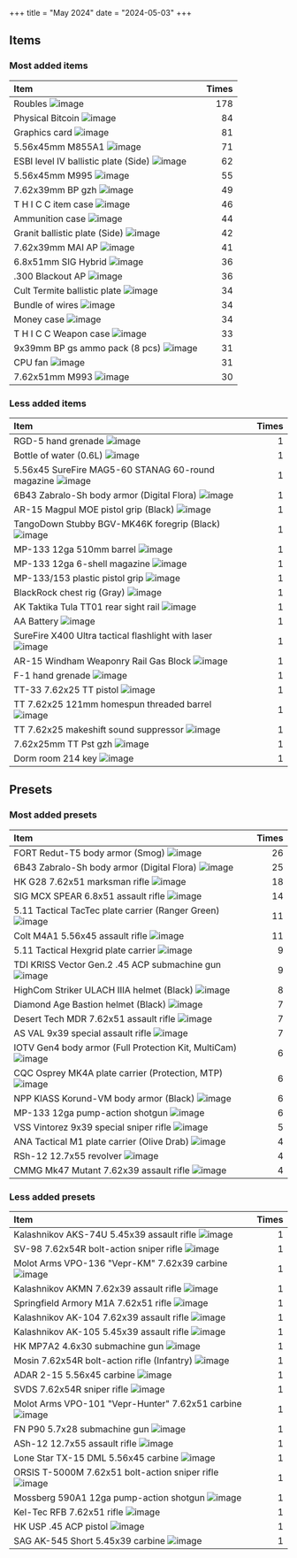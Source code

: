 +++
title = "May 2024"
date = "2024-05-03"
+++

## Items

### Most added items

| Item  | Times |
|:------|------:|
Roubles ![image](https://assets.tarkov.dev/5449016a4bdc2d6f028b456f-512.webp)|178
Physical Bitcoin ![image](https://assets.tarkov.dev/59faff1d86f7746c51718c9c-512.webp)|84
Graphics card ![image](https://assets.tarkov.dev/57347ca924597744596b4e71-512.webp)|81
5.56x45mm M855A1 ![image](https://assets.tarkov.dev/54527ac44bdc2d36668b4567-512.webp)|71
ESBI level IV ballistic plate (Side) ![image](https://assets.tarkov.dev/64afdb577bb3bfe8fe03fd1d-512.webp)|62
5.56x45mm M995 ![image](https://assets.tarkov.dev/59e690b686f7746c9f75e848-512.webp)|55
7.62x39mm BP gzh ![image](https://assets.tarkov.dev/59e0d99486f7744a32234762-512.webp)|49
T H I C C item case ![image](https://assets.tarkov.dev/5c0a840b86f7742ffa4f2482-512.webp)|46
Ammunition case ![image](https://assets.tarkov.dev/5aafbde786f774389d0cbc0f-512.webp)|44
Granit ballistic plate (Side) ![image](https://assets.tarkov.dev/64afd81707e2cf40e903a316-512.webp)|42
7.62x39mm MAI AP ![image](https://assets.tarkov.dev/601aa3d2b2bcb34913271e6d-512.webp)|41
6.8x51mm SIG Hybrid ![image](https://assets.tarkov.dev/6529243824cbe3c74a05e5c1-512.webp)|36
.300 Blackout AP ![image](https://assets.tarkov.dev/5fd20ff893a8961fc660a954-512.webp)|36
Cult Termite ballistic plate ![image](https://assets.tarkov.dev/656fa99800d62bcd2e024088-512.webp)|34
Bundle of wires ![image](https://assets.tarkov.dev/5c06779c86f77426e00dd782-512.webp)|34
Money case ![image](https://assets.tarkov.dev/59fb016586f7746d0d4b423a-512.webp)|34
T H I C C Weapon case ![image](https://assets.tarkov.dev/5b6d9ce188a4501afc1b2b25-512.webp)|33
9x39mm BP gs ammo pack (8 pcs) ![image](https://assets.tarkov.dev/5c1260dc86f7746b106e8748-512.webp)|31
CPU fan ![image](https://assets.tarkov.dev/5734779624597737e04bf329-512.webp)|31
7.62x51mm M993 ![image](https://assets.tarkov.dev/5efb0c1bd79ff02a1f5e68d9-512.webp)|30

### Less added items

| Item  | Times |
|:------|------:|
RGD-5 hand grenade ![image](https://assets.tarkov.dev/5448be9a4bdc2dfd2f8b456a-512.webp)|1
Bottle of water (0.6L) ![image](https://assets.tarkov.dev/5448fee04bdc2dbc018b4567-512.webp)|1
5.56x45 SureFire MAG5-60 STANAG 60-round magazine ![image](https://assets.tarkov.dev/544a37c44bdc2d25388b4567-512.webp)|1
6B43 Zabralo-Sh body armor (Digital Flora) ![image](https://assets.tarkov.dev/545cdb794bdc2d3a198b456a-512.webp)|1
AR-15 Magpul MOE pistol grip (Black) ![image](https://assets.tarkov.dev/55802f5d4bdc2dac148b458f-512.webp)|1
TangoDown Stubby BGV-MK46K foregrip (Black) ![image](https://assets.tarkov.dev/558032614bdc2de7118b4585-512.webp)|1
MP-133 12ga 510mm barrel ![image](https://assets.tarkov.dev/55d4491a4bdc2d882f8b456e-512.webp)|1
MP-133 12ga 6-shell magazine ![image](https://assets.tarkov.dev/55d484b44bdc2d1d4e8b456d-512.webp)|1
MP-133/153 plastic pistol grip ![image](https://assets.tarkov.dev/56083a334bdc2dc8488b4571-512.webp)|1
BlackRock chest rig (Gray) ![image](https://assets.tarkov.dev/5648a69d4bdc2ded0b8b457b-512.webp)|1
AK Taktika Tula TT01 rear sight rail ![image](https://assets.tarkov.dev/5649d9a14bdc2d79388b4580-512.webp)|1
AA Battery ![image](https://assets.tarkov.dev/5672cb124bdc2d1a0f8b4568-512.webp)|1
SureFire X400 Ultra tactical flashlight with laser ![image](https://assets.tarkov.dev/56def37dd2720bec348b456a-512.webp)|1
AR-15 Windham Weaponry Rail Gas Block ![image](https://assets.tarkov.dev/56ea8d2fd2720b7c698b4570-512.webp)|1
F-1 hand grenade ![image](https://assets.tarkov.dev/5710c24ad2720bc3458b45a3-512.webp)|1
TT-33 7.62x25 TT pistol ![image](https://assets.tarkov.dev/571a12c42459771f627b58a0-512.webp)|1
TT 7.62x25 121mm homespun threaded barrel ![image](https://assets.tarkov.dev/571a279b24597720b4066566-512.webp)|1
TT 7.62x25 makeshift sound suppressor ![image](https://assets.tarkov.dev/571a28e524597720b4066567-512.webp)|1
7.62x25mm TT Pst gzh ![image](https://assets.tarkov.dev/573603562459776430731618-512.webp)|1
Dorm room 214 key ![image](https://assets.tarkov.dev/5780cf942459777df90dcb72-512.webp)|1

## Presets

### Most added presets

| Item  | Times |
|:------|------:|
FORT Redut-T5 body armor (Smog) ![image](https://assets.tarkov.dev/657669c186f11bca4106d3a5-512.webp)|26
6B43 Zabralo-Sh body armor (Digital Flora) ![image](https://assets.tarkov.dev/65766adc234b9f6e050a431a-512.webp)|25
HK G28 7.62x51 marksman rifle ![image](https://assets.tarkov.dev/6193e590069d61205d490dd8-512.webp)|18
SIG MCX SPEAR 6.8x51 assault rifle ![image](https://assets.tarkov.dev/657eb3773271d8578610fe28-512.webp)|14
5.11 Tactical TacTec plate carrier (Ranger Green) ![image](https://assets.tarkov.dev/65766527303700411c0242a6-512.webp)|11
Colt M4A1 5.56x45 assault rifle ![image](https://assets.tarkov.dev/5af08cf886f774223c269184-512.webp)|11
5.11 Tactical Hexgrid plate carrier ![image](https://assets.tarkov.dev/6576676d86f11bca4106d37b-512.webp)|9
TDI KRISS Vector Gen.2 .45 ACP submachine gun ![image](https://assets.tarkov.dev/5fd251ee16cac650092f5d02-512.webp)|9
HighCom Striker ULACH IIIA helmet (Black) ![image](https://assets.tarkov.dev/657120b36fe59548840cb542-512.webp)|8
Diamond Age Bastion helmet (Black) ![image](https://assets.tarkov.dev/657fa95ae9433140ad0bafad-512.webp)|7
Desert Tech MDR 7.62x51 assault rifle ![image](https://assets.tarkov.dev/5e035eb586f774756048ec12-512.webp)|7
AS VAL 9x39 special assault rifle ![image](https://assets.tarkov.dev/5841482e2459775a050cdda9-512.webp)|7
IOTV Gen4 body armor (Full Protection Kit, MultiCam) ![image](https://assets.tarkov.dev/65766910303700411c0242da-512.webp)|6
CQC Osprey MK4A plate carrier (Protection, MTP) ![image](https://assets.tarkov.dev/657664ae303700411c02428c-512.webp)|6
NPP KlASS Korund-VM body armor (Black) ![image](https://assets.tarkov.dev/65766278526e320fbe0357d4-512.webp)|6
MP-133 12ga pump-action shotgun ![image](https://assets.tarkov.dev/584148f2245977598f1ad387-512.webp)|6
VSS Vintorez 9x39 special sniper rifle ![image](https://assets.tarkov.dev/58414a3f2459775a77263531-512.webp)|5
ANA Tactical M1 plate carrier (Olive Drab) ![image](https://assets.tarkov.dev/6576616086f11bca4106d35f-512.webp)|4
RSh-12 12.7x55 revolver ![image](https://assets.tarkov.dev/639868a207a3eb0207197bb5-512.webp)|4
CMMG Mk47 Mutant 7.62x39 assault rifle ![image](https://assets.tarkov.dev/60b7d76e2a3c79100f1979de-512.webp)|4

### Less added presets

| Item  | Times |
|:------|------:|
Kalashnikov AKS-74U 5.45x39 assault rifle ![image](https://assets.tarkov.dev/584147732459775a2b6d9f12-512.webp)|1
SV-98 7.62x54R bolt-action sniper rifle ![image](https://assets.tarkov.dev/58414a16245977599247970a-512.webp)|1
Molot Arms VPO-136 "Vepr-KM" 7.62x39 carbine ![image](https://assets.tarkov.dev/59ef24b986f77439987b8762-512.webp)|1
Kalashnikov AKMN 7.62x39 assault rifle ![image](https://assets.tarkov.dev/5a325c3686f7744273716c5b-512.webp)|1
Springfield Armory M1A 7.62x51 rifle ![image](https://assets.tarkov.dev/5ac4ad3686f774181345c3da-512.webp)|1
Kalashnikov AK-104 7.62x39 assault rifle ![image](https://assets.tarkov.dev/5acf7e4c86f774499a3f3bdd-512.webp)|1
Kalashnikov AK-105 5.45x39 assault rifle ![image](https://assets.tarkov.dev/5acf7e7986f774401e19c3a0-512.webp)|1
HK MP7A2 4.6x30 submachine gun ![image](https://assets.tarkov.dev/5bdb3ac186f77405f232ad22-512.webp)|1
Mosin 7.62x54R bolt-action rifle (Infantry) ![image](https://assets.tarkov.dev/5c0c1e7486f7744dba7a289b-512.webp)|1
ADAR 2-15 5.56x45 carbine ![image](https://assets.tarkov.dev/5c10fcb186f774533e5529ab-512.webp)|1
SVDS 7.62x54R sniper rifle ![image](https://assets.tarkov.dev/5c98be1e86f7741cc96ffd79-512.webp)|1
Molot Arms VPO-101 "Vepr-Hunter" 7.62x51 carbine ![image](https://assets.tarkov.dev/5c98bf9186f7740cf708c509-512.webp)|1
FN P90 5.7x28 submachine gun ![image](https://assets.tarkov.dev/5d23376786f77459bb77d838-512.webp)|1
ASh-12 12.7x55 assault rifle ![image](https://assets.tarkov.dev/5d23467086f77443f37fc602-512.webp)|1
Lone Star TX-15 DML 5.56x45 carbine ![image](https://assets.tarkov.dev/5d4d617f86f77449c463d107-512.webp)|1
ORSIS T-5000M 7.62x51 bolt-action sniper rifle ![image](https://assets.tarkov.dev/5e0354f786f77425b53eb6c5-512.webp)|1
Mossberg 590A1 12ga pump-action shotgun ![image](https://assets.tarkov.dev/5f06d6bb4010601e3232cd22-512.webp)|1
Kel-Tec RFB 7.62x51 rifle ![image](https://assets.tarkov.dev/5f676b779ab5ec19f028eaf3-512.webp)|1
HK USP .45 ACP pistol ![image](https://assets.tarkov.dev/619d267f36b5be1f3236f9ba-512.webp)|1
SAG AK-545 Short 5.45x39 carbine ![image](https://assets.tarkov.dev/629711787af74c3ff577951d-512.webp)|1
